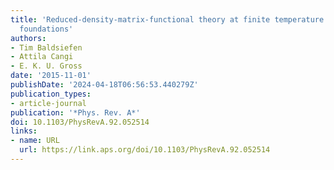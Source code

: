 ```yaml
---
title: 'Reduced-density-matrix-functional theory at finite temperature: Theoretical
  foundations'
authors:
- Tim Baldsiefen
- Attila Cangi
- E. K. U. Gross
date: '2015-11-01'
publishDate: '2024-04-18T06:56:53.440279Z'
publication_types:
- article-journal
publication: '*Phys. Rev. A*'
doi: 10.1103/PhysRevA.92.052514
links:
- name: URL
  url: https://link.aps.org/doi/10.1103/PhysRevA.92.052514
---
```

